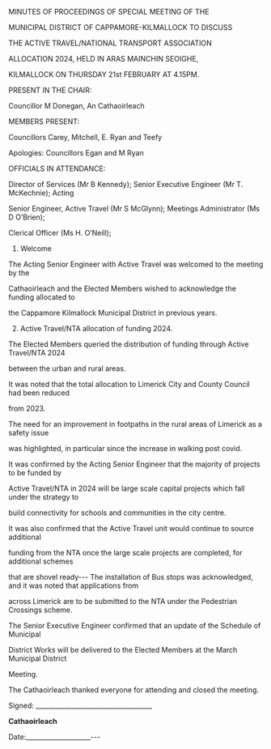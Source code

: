 MINUTES OF PROCEEDINGS OF SPECIAL MEETING OF THE

MUNICIPAL DISTRICT OF CAPPAMORE-KILMALLOCK TO DISCUSS

THE ACTIVE TRAVEL/NATIONAL TRANSPORT ASSOCIATION

ALLOCATION 2024, HELD IN ARAS MAINCHIN SEOIGHE,

KILMALLOCK ON THURSDAY 21st FEBRUARY AT 4.15PM.

PRESENT IN THE CHAIR:

Councillor M Donegan, An Cathaoirleach

MEMBERS PRESENT:

Councillors Carey, Mitchell, E. Ryan and Teefy

Apologies: Councillors Egan and M Ryan

OFFICIALS IN ATTENDANCE:

Director of Services (Mr B Kennedy); Senior Executive Engineer (Mr T. McKechnie); Acting

Senior Engineer, Active Travel (Mr S McGlynn); Meetings Administrator (Ms D O’Brien);

Clerical Officer (Ms H. O’Neill);

1. Welcome

The Acting Senior Engineer with Active Travel was welcomed to the meeting by the

Cathaoirleach and the Elected Members wished to acknowledge the funding allocated to

the Cappamore Kilmallock Municipal District in previous years.

2. Active Travel/NTA allocation of funding 2024.

The Elected Members queried the distribution of funding through Active Travel/NTA 2024

between the urban and rural areas.

It was noted that the total allocation to Limerick City and County Council had been reduced

from 2023.

The need for an improvement in footpaths in the rural areas of Limerick as a safety issue

was highlighted, in particular since the increase in walking post covid.

It was confirmed by the Acting Senior Engineer that the majority of projects to be funded by

Active Travel/NTA in 2024 will be large scale capital projects which fall under the strategy to

build connectivity for schools and communities in the city centre.

It was also confirmed that the Active Travel unit would continue to source additional

funding from the NTA once the large scale projects are completed, for additional schemes

that are shovel ready---
The installation of Bus stops was acknowledged, and it was noted that applications from

across Limerick are to be submitted to the NTA under the Pedestrian Crossings scheme.

The Senior Executive Engineer confirmed that an update of the Schedule of Municipal

District Works will be delivered to the Elected Members at the March Municipal District

Meeting.

The Cathaoirleach thanked everyone for attending and closed the meeting.

Signed: \_\_\_\_\_\_\_\_\_\_\_\_\_\_\_\_\_\_\_\_\_\_\_\_\_\_\_\_\_\_\_\_\_\_\_\_

**Cathaoirleach**

Date:\_\_\_\_\_\_\_\_\_\_\_\_\_\_\_\_\_\_\_\_---
